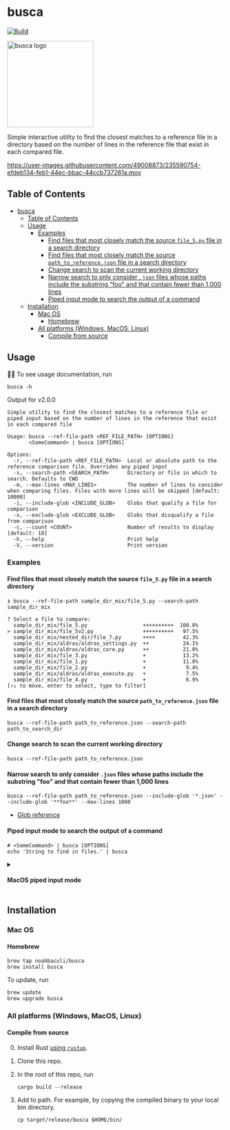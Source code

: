 # busca

[![Build](https://github.com/noahbaculi/busca/actions/workflows/rust.yml/badge.svg?branch=main&event=push)](https://github.com/noahbaculi/busca/actions/workflows/rust.yml)

<img src="https://user-images.githubusercontent.com/49008873/235764259-078d5bfc-e4ec-441c-9178-13c3b41a1fe2.png" alt="busca logo" width="200">

Simple interactive utility to find the closest matches to a reference file in a directory based on the number of lines in the reference file that exist in each compared file.

<https://user-images.githubusercontent.com/49008873/235590754-efdeb134-feb1-44ec-bbac-44ccb737261a.mov>

## Table of Contents

- [busca](#busca)
  - [Table of Contents](#table-of-contents)
  - [Usage](#usage)
    - [Examples](#examples)
      - [Find files that most closely match the source `file_5.py` file in a search directory](#find-files-that-most-closely-match-the-source-file_5py-file-in-a-search-directory)
      - [Find files that most closely match the source `path_to_reference.json` file in a search directory](#find-files-that-most-closely-match-the-source-path_to_referencejson-file-in-a-search-directory)
      - [Change search to scan the current working directory](#change-search-to-scan-the-current-working-directory)
      - [Narrow search to only consider `.json` files whose paths include the substring "foo" and that contain fewer than 1,000 lines](#narrow-search-to-only-consider-json-files-whose-paths-include-the-substring-foo-and-that-contain-fewer-than-1000-lines)
      - [Piped input mode to search the output of a command](#piped-input-mode-to-search-the-output-of-a-command)
  - [Installation](#installation)
    - [Mac OS](#mac-os)
      - [Homebrew](#homebrew)
    - [All platforms (Windows, MacOS, Linux)](#all-platforms-windows-macos-linux)
      - [Compile from source](#compile-from-source)

## Usage

🧑‍💻️ To see usage documentation, run

```shell
busca -h
```

Output for v2.0.0

```text
Simple utility to find the closest matches to a reference file or piped input based on the number of lines in the reference that exist in each compared file

Usage: busca --ref-file-path <REF_FILE_PATH> [OPTIONS]
       <SomeCommand> | busca [OPTIONS]

Options:
  -r, --ref-file-path <REF_FILE_PATH>  Local or absolute path to the reference comparison file. Overrides any piped input
  -s, --search-path <SEARCH_PATH>      Directory or file in which to search. Defaults to CWD
  -m, --max-lines <MAX_LINES>          The number of lines to consider when comparing files. Files with more lines will be skipped [default: 10000]
  -i, --include-glob <INCLUDE_GLOB>    Globs that qualify a file for comparison
  -x, --exclude-glob <EXCLUDE_GLOB>    Globs that disqualify a file from comparison
  -c, --count <COUNT>                  Number of results to display [default: 10]
  -h, --help                           Print help
  -V, --version                        Print version
```

### Examples

#### Find files that most closely match the source `file_5.py` file in a search directory

```shell
❯ busca --ref-file-path sample_dir_mix/file_5.py --search-path sample_dir_mix

? Select a file to compare:  
  sample_dir_mix/file_5.py                  ++++++++++  100.0%
> sample_dir_mix/file_5v2.py                ++++++++++   97.5%
  sample_dir_mix/nested_dir/file_7.py       ++++         42.3%
  sample_dir_mix/aldras/aldras_settings.py  ++           24.1%
  sample_dir_mix/aldras/aldras_core.py      ++           21.0%
  sample_dir_mix/file_3.py                  +            13.2%
  sample_dir_mix/file_1.py                  +            11.0%
  sample_dir_mix/file_2.py                  +             9.4%
  sample_dir_mix/aldras/aldras_execute.py   +             7.5%
  sample_dir_mix/file_4.py                  +             6.9%
[↑↓ to move, enter to select, type to filter]
```

#### Find files that most closely match the source `path_to_reference.json` file in a search directory

```shell
busca --ref-file-path path_to_reference.json --search-path path_to_search_dir
```

#### Change search to scan the current working directory

```shell
busca --ref-file-path path_to_reference.json
```

#### Narrow search to only consider `.json` files whose paths include the substring "foo" and that contain fewer than 1,000 lines

```shell
busca --ref-file-path path_to_reference.json --include-glob '*.json' --include-glob '**foo**' --max-lines 1000
```

- [Glob reference](https://en.wikipedia.org/wiki/Glob_(programming))

#### Piped input mode to search the output of a command

```shell
# <SomeCommand> | busca [OPTIONS]
echo 'String to find in files.' | busca
```

<details style="margin-bottom: 2em">
<summary><h4>MacOS piped input mode<h4></summary>

📝 There is an [open issue](https://github.com/crossterm-rs/crossterm/issues/396) for MacOS in [`crossterm`](https://github.com/crossterm-rs/crossterm), one of busca's dependencies, that does not allow prompt interactivity when using piped input. Therefore, when a non interactive mode is detected, the file matches will be displayed but not interactively.

This can be worked around by adding the following aliases to your shell `.bashrc` or `.zshrc` file:

>   ```bash
>   # Wrap commands for busca search
>   busca_cmd_output() {
>       eval "$* > /tmp/busca_search.tmp" && busca -r /tmp/busca_search.tmp
>   }
>   ```

One-liners to add the wrapper function:

| Shell | Command                                                                                                                 |
| ----- | ----------------------------------------------------------------------------------------------------------------------- |
| Bash  | `echo -e 'busca_cmd_output() {\n\teval "$* > /tmp/busca_search.tmp" && busca -r /tmp/busca_search.tmp\n}' >> ~/.bashrc` |
| Zsh   | `echo -e 'busca_cmd_output() {\n\teval "$* > /tmp/busca_search.tmp" && busca -r /tmp/busca_search.tmp\n}' >> ~/.zshrc`  |

Reload your shell for the function to become available:

```shell
# busca_cmd_output <SomeCommand>
busca_cmd_output echo 'String to find in files.'
```

</details>

## Installation

### Mac OS

#### Homebrew

```shell
brew tap noahbaculi/busca
brew install busca
```

To update, run

```shell
brew update
brew upgrade busca
```

### All platforms (Windows, MacOS, Linux)

#### Compile from source

0. Install Rust [using `rustup`](https://www.rust-lang.org/tools/install).

1. Clone this repo.

2. In the root of this repo, run

    ```shell
    cargo build --release
    ```

3. Add to path. For example, by copying the compiled binary to your local bin directory.

    ```shell
    cp target/release/busca $HOME/bin/
    ```

